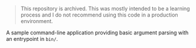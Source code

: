 > This repository is archived. This was mostly intended to be a learning process and I do not recommend using this code in a production environment.

A sample command-line application providing basic argument parsing with an entrypoint in `bin/`.
